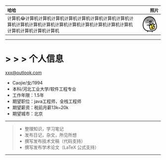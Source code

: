 
| 哈哈          |  照片  |
| :----------------------   | ------------------:  |
| 计算机:joy:计算机计算机计算机计算机计算机计算机计算机计算机计算机计算机计算机计算机计算机计算机计算机计算机计算机计算机计算机计算机计算机计算机      |   ![Caojie](https://github.com/caoyuanbao/me/blob/master/ilike.gif?raw=true)     |


***
# > > > 个人信息
<xxx@outlook.com>
 - Caojie/女/1994 
 - 本科/河北工业大学/软件工程专业
 - 工作年限：1.5年
 - 期望职位：java工程师，全栈工程师
 - 期望薪资：税前月薪13k~20k
 - 期望城市：北京
***

> * 整理知识，学习笔记
> * 发布日记，杂文，所见所想
> * 撰写发布技术文稿（代码支持）
> * 撰写发布学术论文（LaTeX 公式支持）

***

